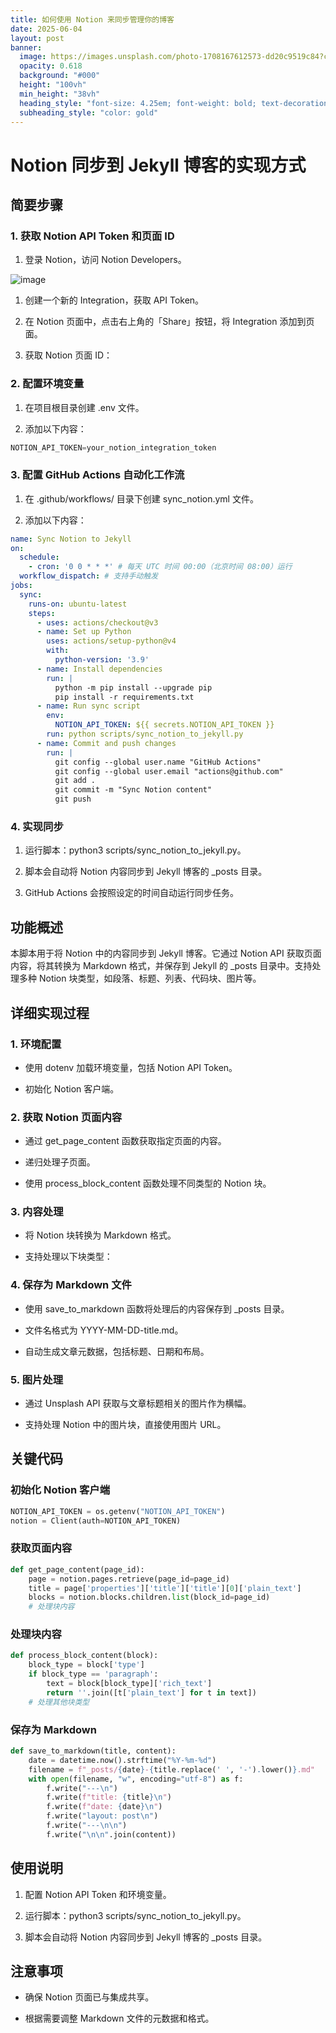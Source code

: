 ```yaml
---
title: 如何使用 Notion 来同步管理你的博客
date: 2025-06-04
layout: post
banner:
  image: https://images.unsplash.com/photo-1708167612573-dd20c9519c84?crop=entropy&cs=tinysrgb&fit=max&fm=jpg&ixid=M3w2OTIwMzJ8MHwxfHJhbmRvbXx8fHx8fHx8fDE3NDkwMDcwNTl8&ixlib=rb-4.1.0&q=80&w=1080
  opacity: 0.618
  background: "#000"
  height: "100vh"
  min_height: "38vh"
  heading_style: "font-size: 4.25em; font-weight: bold; text-decoration: underline"
  subheading_style: "color: gold"
---
```


# Notion 同步到 Jekyll 博客的实现方式

## 简要步骤

### 1. 获取 Notion API Token 和页面 ID

1. 登录 Notion，访问 Notion Developers。

![image](https://prod-files-secure.s3.us-west-2.amazonaws.com/a7a0cc5a-89b9-4cda-8686-1fba0ca52f40/d19c1afe-dea5-4312-9333-786b0ba83054/image.png?X-Amz-Algorithm=AWS4-HMAC-SHA256&X-Amz-Content-Sha256=UNSIGNED-PAYLOAD&X-Amz-Credential=ASIAZI2LB4665PDN4242%2F20250604%2Fus-west-2%2Fs3%2Faws4_request&X-Amz-Date=20250604T031739Z&X-Amz-Expires=3600&X-Amz-Security-Token=IQoJb3JpZ2luX2VjEEsaCXVzLXdlc3QtMiJGMEQCICZoY1uEaaUnKxOlt5BChuGFufFX7E%2B0c4L%2Fz2k%2F3VixAiAhhWb%2FmZISoFLBujyUt%2FRGE4c4x4Qr%2FMBlkbfeJFEvuir%2FAwgkEAAaDDYzNzQyMzE4MzgwNSIMLi%2FOapc23IcszXUxKtwDp7nPsYbgaCXS67iwXjzpRheD9POsWGzVS2XwY348s9MFaCD0bN8DJoioZBOQC2f8r7QnKPdwydUSgnbikdUBRNRpKPypbL2JAxrYsGvLBJY4JKRquOPutinyyF00aUUpAtpz5ZrFQIt3mMtXDb7rrvuAvCphUJsjT9GWDu2OiIvr3efsn7n5v1i4EgRE1AjbanJFCnbdlGSUP8dtbk2KkXu9jlaItqvYBIl81cw2SbzYaB27LhDeuO7qzHQTXhKUzVTpwpdeAV4o0LDtU4f6OPOCOd4LcTWHhGHAMJjOh%2FN0foyHXxm018XISdUBkevD2DeX0zP3c8YTzh0JV0u9zhM1DYwHO6RHaPttJ02M47ZGTx%2BDS0GDb4ZRyBEntziaHjI%2Bc3TfdH6%2FITL4I42eNVMMxNFqbrEyKEwLFxkMYm1XtKmgla4BSoWzBbIwHpZB7hhyWOV39GJjnDg%2FtCqVOGernxWrnIUo%2Fv05kSn2YlINX%2FpnPamxxjbe8WcCJsVQIOyyTGEt%2BJp5pF3lWc%2BmxjZUI0Pro2OAS3mxvTn1nI7JyHYm2%2BisOva1v2gKjfHsRQpyV3fFpjKE%2FFMNYaI%2Bm1XVRJBmwLjXQismuTLZ8KRqxXQzaDJwNEBuGykwoOD%2BwQY6pgFazm7Mcl5RrfnjcXkTIzu6bw%2Bd2nmO926KuzR3UIFT8maBN47M2l0AJ7qWsg2mLHsK5o%2FnAq96uJB2znVjKWy9JtyHW6K3yLVx6t%2FPazCDFyN8cjASuY7b7g5tbIeSsdG%2FiYq0AH6bABuMQs8MHRbdDInGASjLjIzTmqlILKxOFMMQAPw5UzGmWeCJ2zv0JTu4rIIun1m%2BGYGRukffJT7fBa4BU%2Bp8&X-Amz-Signature=f3d824187254727c6380b42c0f90cb44eda2e8ec19359918bd0d49ebf461633a&X-Amz-SignedHeaders=host&x-id=GetObject)

1. 创建一个新的 Integration，获取 API Token。

1. 在 Notion 页面中，点击右上角的「Share」按钮，将 Integration 添加到页面。

1. 获取 Notion 页面 ID：


### 2. 配置环境变量

1. 在项目根目录创建 .env 文件。

1. 添加以下内容：

```javascript
NOTION_API_TOKEN=your_notion_integration_token
```

### 3. 配置 GitHub Actions 自动化工作流

1. 在 .github/workflows/ 目录下创建 sync_notion.yml 文件。

1. 添加以下内容：

```yaml
name: Sync Notion to Jekyll
on:
  schedule:
    - cron: '0 0 * * *' # 每天 UTC 时间 00:00（北京时间 08:00）运行
  workflow_dispatch: # 支持手动触发
jobs:
  sync:
    runs-on: ubuntu-latest
    steps:
      - uses: actions/checkout@v3
      - name: Set up Python
        uses: actions/setup-python@v4
        with:
          python-version: '3.9'
      - name: Install dependencies
        run: |
          python -m pip install --upgrade pip
          pip install -r requirements.txt
      - name: Run sync script
        env:
          NOTION_API_TOKEN: ${{ secrets.NOTION_API_TOKEN }}
        run: python scripts/sync_notion_to_jekyll.py
      - name: Commit and push changes
        run: |
          git config --global user.name "GitHub Actions"
          git config --global user.email "actions@github.com"
          git add .
          git commit -m "Sync Notion content"
          git push
```

### 4. 实现同步

1. 运行脚本：python3 scripts/sync_notion_to_jekyll.py。

1. 脚本会自动将 Notion 内容同步到 Jekyll 博客的 _posts 目录。

1. GitHub Actions 会按照设定的时间自动运行同步任务。

## 功能概述

本脚本用于将 Notion 中的内容同步到 Jekyll 博客。它通过 Notion API 获取页面内容，将其转换为 Markdown 格式，并保存到 Jekyll 的 _posts 目录中。支持处理多种 Notion 块类型，如段落、标题、列表、代码块、图片等。

## 详细实现过程

### 1. 环境配置

- 使用 dotenv 加载环境变量，包括 Notion API Token。

- 初始化 Notion 客户端。

### 2. 获取 Notion 页面内容

- 通过 get_page_content 函数获取指定页面的内容。

- 递归处理子页面。

- 使用 process_block_content 函数处理不同类型的 Notion 块。

### 3. 内容处理

- 将 Notion 块转换为 Markdown 格式。

- 支持处理以下块类型：


### 4. 保存为 Markdown 文件

- 使用 save_to_markdown 函数将处理后的内容保存到 _posts 目录。

- 文件名格式为 YYYY-MM-DD-title.md。

- 自动生成文章元数据，包括标题、日期和布局。

### 5. 图片处理

- 通过 Unsplash API 获取与文章标题相关的图片作为横幅。

- 支持处理 Notion 中的图片块，直接使用图片 URL。

## 关键代码

### 初始化 Notion 客户端

```python
NOTION_API_TOKEN = os.getenv("NOTION_API_TOKEN")
notion = Client(auth=NOTION_API_TOKEN)
```

### 获取页面内容

```python
def get_page_content(page_id):
    page = notion.pages.retrieve(page_id=page_id)
    title = page['properties']['title']['title'][0]['plain_text']
    blocks = notion.blocks.children.list(block_id=page_id)
    # 处理块内容
```

### 处理块内容

```python
def process_block_content(block):
    block_type = block['type']
    if block_type == 'paragraph':
        text = block[block_type]['rich_text']
        return ''.join([t['plain_text'] for t in text])
    # 处理其他块类型
```

### 保存为 Markdown

```python
def save_to_markdown(title, content):
    date = datetime.now().strftime("%Y-%m-%d")
    filename = f"_posts/{date}-{title.replace(' ', '-').lower()}.md"
    with open(filename, "w", encoding="utf-8") as f:
        f.write("---\n")
        f.write(f"title: {title}\n")
        f.write(f"date: {date}\n")
        f.write("layout: post\n")
        f.write("---\n\n")
        f.write("\n\n".join(content))
```

## 使用说明

1. 配置 Notion API Token 和环境变量。

1. 运行脚本：python3 scripts/sync_notion_to_jekyll.py。

1. 脚本会自动将 Notion 内容同步到 Jekyll 博客的 _posts 目录。

## 注意事项

- 确保 Notion 页面已与集成共享。

- 根据需要调整 Markdown 文件的元数据和格式。